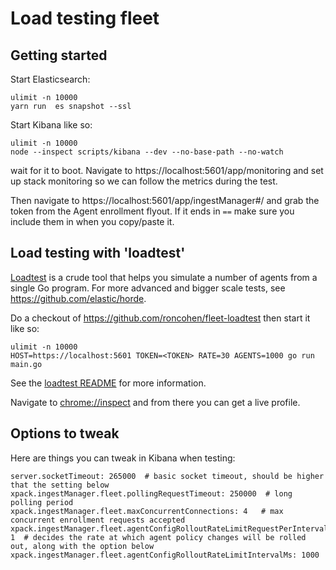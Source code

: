 # Load testing fleet

## Getting started
Start Elasticsearch:
```
ulimit -n 10000
yarn run  es snapshot --ssl
```

Start Kibana like so:
```
ulimit -n 10000
node --inspect scripts/kibana --dev --no-base-path --no-watch
```

wait for it to boot. Navigate to https://localhost:5601/app/monitoring and set up stack monitoring so we can follow the metrics during the test.

Then navigate to https://localhost:5601/app/ingestManager#/ and grab the token from the Agent enrollment flyout. If it ends in `==` make sure you include them in when you copy/paste it. 

## Load testing with 'loadtest'

[Loadtest](https://github.com/roncohen/fleet-loadtest) is a crude tool that helps you simulate a number of agents from a single Go program. For more advanced and bigger scale tests, see https://github.com/elastic/horde.

Do a checkout of https://github.com/roncohen/fleet-loadtest then start it like so:

```
ulimit -n 10000
HOST=https://localhost:5601 TOKEN=<TOKEN> RATE=30 AGENTS=1000 go run main.go
```
See the [loadtest README](https://github.com/roncohen/fleet-loadtest#loadtest) for more information.

Navigate to [chrome://inspect](chrome://inspect) and from there you can get a live profile.

## Options to tweak

Here are things you can tweak in Kibana when testing:
```
server.socketTimeout: 265000  # basic socket timeout, should be higher that the setting below
xpack.ingestManager.fleet.pollingRequestTimeout: 250000  # long polling period
xpack.ingestManager.fleet.maxConcurrentConnections: 4   # max concurrent enrollment requests accepted
xpack.ingestManager.fleet.agentConfigRolloutRateLimitRequestPerInterval: 1  # decides the rate at which agent policy changes will be rolled out, along with the option below
xpack.ingestManager.fleet.agentConfigRolloutRateLimitIntervalMs: 1000  
```
